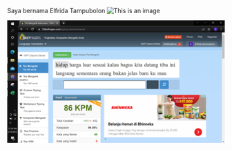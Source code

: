 Saya bernama Elfrida Tampubolon
![This is an image](https://www.google.com/url?sa=i&url=https%3A%2F%2Fshopee.co.id%2FPoster-Aesthetic-Ukuran-A4-A5-paket-1-(16-gambar-15-gambar-)-i.92417293.3258477630&psig=AOvVaw29Fla8FFNz6VUt0TMNZ1YQ&ust=1645547746899000&source=images&cd=vfe&ved=0CAsQjRxqFwoTCIDRiZmdkfYCFQAAAAAdAAAAABAD)

![This is an image](https://github.com/elfrida123/qe_elfrida-rd-tampubolon/blob/master/2_Versioning%20Control%20with%20Git/screenshots/Screenshot%20(7).png)
